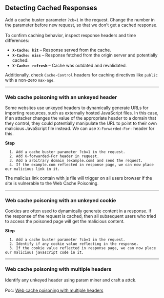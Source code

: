 ## **Detecting Cached Responses**

Add a cache buster parameter ```?cb=1``` in the request. Change the number in the parameter before new request, so that we don't get a cached response. 
<br>
<br>
To confirm caching behavior, inspect response headers and time differences:

- **`X-Cache: hit`** – Response served from the cache.  
- **`X-Cache: miss`** – Response fetched from the origin server and potentially cached.  
- **`X-Cache: refresh`** – Cache was outdated and revalidated.

Additionally, check `Cache-Control` headers for caching directives like `public` with a non-zero `max-age`.

---

### Web cache poisoning with an unkeyed header

Some websites use unkeyed headers to dynamically generate URLs for importing resources, such as externally hosted JavaScript files. In this case, if an attacker changes the value of the appropriate header to a domain that they control, they could potentially manipulate the URL to point to their own malicious JavaScript file instead. We can use ```X-Forwarded-For:``` header for this.

**Step**
```
  1. Add a cache buster parameter ?cb=1 in the request.
  2. Add X-forwarded-For header in request.
  3. Add a arbitrary domain (example.com) and send the request.
  4. If the example.com reflected in response page, we can now place our malicious link in it.
```
The malicius link contain with js file will trigger on all users browser if the site is vulnerable to the Web Cache Poisoning.
     
---

### Web cache poisoning with an unkeyed cookie

Cookies are often used to dynamically generate content in a response. If the response of the request is cached, then all subsequent users who tried to access the poisoned page will get the malicious content. 

**Step**
```
  1. Add a cache buster parameter ?cb=1 in the request.
  2. Identify if any cookie value reflecting in the response.
  3. If the cookie value reflected in response page, we can now place our malicious javascript code in it.
```

---

### Web cache poisoning with multiple headers

Identify any unkeyed header using param miner and craft a attck.
<br>
<br>
Poc: [Web cache poisoning with multiple headers](https://portswigger.net/web-security/web-cache-poisoning/exploiting-design-flaws/lab-web-cache-poisoning-with-multiple-headers)
